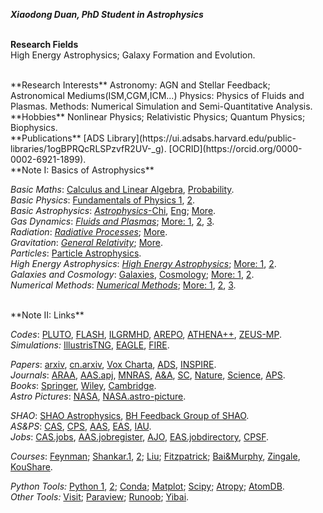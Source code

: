 ***Xiaodong Duan, PhD Student in Astrophysics***
<br/><br/>

**Research Fields**  
High Energy Astrophysics; Galaxy Formation and Evolution. 

<br/>
**Research Interests**  
Astronomy: AGN and Stellar Feedback; Astronomical Mediums(ISM,CGM,ICM...)  
Physics: Physics of Fluids and Plasmas.  
Methods: Numerical Simulation and Semi-Quantitative Analysis.  

<br/> 
**Hobbies**  
Nonlinear Physics; Relativistic Physics; Quantum Physics; Biophysics.  

<br/>
**Publications**  
[ADS Library](https://ui.adsabs.harvard.edu/public-libraries/1ogBPRQcRLSPzvfR2UV-_g).  
[OCRID](https://orcid.org/0000-0002-6921-1899).  

<br/>
**Note I: Basics of Astrophysics**       
  
*Basic Maths*: [Calculus and Linear Algebra](https://book.douban.com/subject/11906759/), [Probability](https://book.douban.com/subject/34854842/).  
*Basic Physics*: [Fundamentals of Physics 1](https://book.douban.com/subject/25866680/), [2](https://book.douban.com/subject/26877960/).  
*Basic Astrophysics*: [*Astrophysics*-Chi](https://book.douban.com/subject/3353501/), [Eng](https://book.douban.com/subject/20558769/); [More](https://movie.douban.com/subject/10464515/).       
*Gas Dynamics*: [*Fluids and Plasmas*](https://book.douban.com/subject/12037906/); [More: 1](https://book.douban.com/subject/2880185/), [2](https://book.douban.com/subject/34461444/), [3](https://book.douban.com/subject/32956529/).  
*Radiation*: [*Radiative Processes*](https://book.douban.com/subject/1761105/); [More](https://book.douban.com/subject/4610300/).  
*Gravitation*: [*General Relativity*](https://book.douban.com/subject/2864152/); [More](https://book.douban.com/subject/24542247/).   
*Particles*: [Particle Astrophysics](https://book.douban.com/subject/4691362/).  
*High Energy Astrophysics*: [*High Energy Astrophysics*](https://book.douban.com/subject/27661675/);  [More: 1](https://book.douban.com/subject/1778012/), [2](https://book.douban.com/subject/3154999/).   
*Galaxies and Cosmology*: [Galaxies](https://book.douban.com/subject/4072985/), [Cosmology](https://book.douban.com/subject/35170775/); [More: 1](https://book.douban.com/subject/2188838/), [2](https://book.douban.com/subject/3721427/).  
*Numerical Methods*: [*Numerical Methods*](https://book.douban.com/subject/2869469/); [More: 1](https://book.douban.com/subject/10580010/), [2](https://book.douban.com/subject/2877019/), [3](https://book.douban.com/subject/4230082/).      
 
<br/>
**Note II: Links**  
    
*Codes*: [PLUTO](http://plutocode.ph.unito.it/), [FLASH](http://flash.uchicago.edu/site/flashcode/), [ILGRMHD](http://astro.phys.wvu.edu/zetienne/ILGRMHD/index.html), [AREPO](https://arepo-code.org/), [ATHENA++](https://princetonuniversity.github.io/athena/download.html), [ZEUS-MP](https://github.com/bwoshea/ZEUS-MP_2).  
*Simulations:* [IllustrisTNG](https://www.tng-project.org/), [EAGLE](http://eagle.strw.leidenuniv.nl/), [FIRE](https://fire.northwestern.edu/).  
  
*Papers*: [arxiv](https://arxiv.org/archive/astro-ph), [cn.arxiv](http://cn.arxiv.org/), [Vox Charta](https://harvard.voxcharta.org/), [ADS](https://ui.adsabs.harvard.edu/), [INSPIRE](https://inspirehep.net/).  
*Journals*: [ARAA](https://www.annualreviews.org/journal/astro), [AAS.apj](https://journals.aas.org/astrophysical-journal/), [MNRAS](https://academic.oup.com/mnras/advance-articles), [A&A](https://www.aanda.org/), [SC](https://engine.scichina.com/publications), [Nature](https://www.nature.com/), [Science](https://www.sciencemag.org/#), [APS](https://www.aps.org/publications/index.cfm).  
*Books*: [Springer](https://link.springer.com/), [Wiley](https://onlinelibrary.wiley.com/), [Cambridge](https://www.cambridge.org/core/what-we-publish/textbooks).  
*Astro Pictures*: [NASA](https://www.nasa.gov/), [NASA.astro-picture](https://apod.nasa.gov/apod/).  
  
*SHAO*:  [SHAO Astrophysics](http://astro.shao.cas.cn/), [BH Feedback Group of SHAO](http://cluster.shao.ac.cn/~fguo/index.html).  
*AS&PS*: [CAS](http://astronomy.pmo.cas.cn/), [CPS](http://www.cps-net.org.cn/), [AAS](https://aas.org/), [EAS](https://eas.unige.ch/index.jsp), [IAU](https://www.iau.org/).  
*Jobs*: [CAS.jobs](http://astronomy.pmo.cas.cn/twrc/rczp/), [AAS.jobregister](https://jobregister.aas.org/), [AJO](https://academicjobsonline.org/ajo/jobs),  [EAS.jobdirectory](https://eas.unige.ch/jobs.jsp), [CPSF](http://jj.chinapostdoctor.org.cn/website/index.html).  
  
*Courses*: [Feynman](http://www.feynmanlectures.caltech.edu/info/); [Shankar.1](http://open.163.com/special/fundamentalsofphysics/), [2](http://open.163.com/newview/movie/courseintro?newurl=%2Fspecial%2Fopencourse%2Fphysicsii.html); [Liu](https://book.douban.com/subject/1536321/); [Fitzpatrick](http://farside.ph.utexas.edu/teaching.html); [Bai&Murphy](http://astro.tsinghua.edu.cn/~xbai/index.html), [Zingale](https://zingale.github.io/classes.html), [KouShare](https://www.koushare.com).  
  
*Python Tools:* [Python 1](https://www.python.org/), [2](http://scipy-lectures.org/); [Conda](https://anaconda.org/); [Matplot](https://matplotlib.org/); [Scipy](https://www.scipy.org/); [Atropy](https://www.astropy.org/); [AtomDB](http://www.atomdb.org/).  
*Other Tools:* [Visit](https://wci.llnl.gov/simulation/computer-codes/visit); [Paraview](https://www.paraview.org/); [Runoob](https://www.runoob.com/); [Yibai](https://www.yiibai.com/).  


